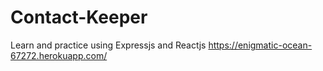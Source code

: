 # Contact-Keeper
Learn and practice using Expressjs and Reactjs
https://enigmatic-ocean-67272.herokuapp.com/
